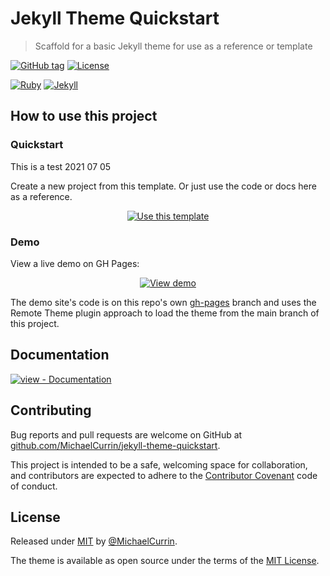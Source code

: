 # Jekyll Theme Quickstart
> Scaffold for a basic Jekyll theme for use as a reference or template

[![GitHub tag](https://img.shields.io/github/tag/MichaelCurrin/jekyll-theme-quickstart)](https://github.com/MichaelCurrin/jekyll-theme-quickstart/tags/?include_prereleases&sort=semver)
[![License](https://img.shields.io/badge/License-MIT-blue)](#license)

[![Ruby](https://img.shields.io/badge/Ruby->=2.3-blue?logo=ruby&logoColor=white)](https://ruby-lang.org)
[![Jekyll](https://img.shields.io/badge/Jekyll-3.9-blue?logo=jekyll&logoColor=white)](https://jekyllrb.com)


## How to use this project

### Quickstart

This is a test 2021 07 05

Create a new project from this template. Or just use the code or docs here as a reference.

<div align="center">

[![Use this template](https://img.shields.io/badge/Generate-Use_this_template-2ea44f?style=for-the-badge&logo=github)](https://github.com/MichaelCurrin/jekyll-theme-quickstart/generate)

</div>

### Demo

View a live demo on GH Pages:

<div align="center">

[![View demo](https://img.shields.io/badge/View-Demo_site-blue?style=for-the-badge)](https://michaelcurrin.github.io/jekyll-theme-quickstart/)

</div>

The demo site's code is on this repo's own [gh-pages](https://github.com/MichaelCurrin/jekyll-theme-quickstart/tree/gh-pages) branch and uses the Remote Theme plugin approach to load the theme from the main branch of this project.


## Documentation

[![view - Documentation](https://img.shields.io/badge/view-Documentation-blue)](/docs/)


## Contributing

Bug reports and pull requests are welcome on GitHub at [github.com/MichaelCurrin/jekyll-theme-quickstart](https://github.com/MichaelCurrin/jekyll-theme-quickstart).

This project is intended to be a safe, welcoming space for collaboration, and contributors are expected to adhere to the [Contributor Covenant](http://contributor-covenant.org) code of conduct.


## License

Released under [MIT](/LICENSE) by [@MichaelCurrin](https://github.com/MichaelCurrin).

The theme is available as open source under the terms of the [MIT License](https://opensource.org/licenses/MIT).
